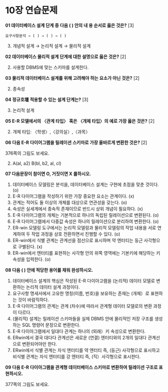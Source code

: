 
# 10장 연습문제

**01 데이터베이스 설계 단계 중 다음 ( ) 안의 내 용 순서로 옳은 것은?** [3]

`요구사항분석 → ( ) → ( ) → ( )`


3. 개념적 설계 → 논리적 설계 → 물리적 설계

**02 데이터베이스 물리적 설계 단계에 대한 설명으로 옳은 것은?** [2]

2. 사용할 DBMS에 맞는 스키마를 설계한다.


**03 물리적 데이터베이스 설계를 위해 고려해야 하는 요소가 아닌 것은?** [2]

2. 종속성


**04 정규호壇 적용할 수 있는 설계 단계는?** [3]


3. 논리적 설계

**05 E-R 모델에서의 〈관계 타입〉 혹은 〈개체 타입〉의 예로 가장 옳은 것은?** [2]

2. 개체 타입: 〈학생〉,〈강의실〉,〈과목〉


**06 다음 E-R 다이어그램을 릴레이션 스키마로 가장 올바르게 변환한 것은?** [2]

376쪽의 그림도 보세요.

2. A(al, a2) B(bl, b2, al, cl)


**07 다음문장이 참이면 O, 거짓이면 X 를하시오.**

1. 데이터베이스 모델링은 분석을, 데이터베이스 설계는 구현에 초점을 맞춘 것이다. (o)
2. E-R 다이어그램을 작성하기 위한 가장 중요한 요소는 관계이다. (x)
3. 관계는 적어도 둘 이상의 개체를 대상으로 연관성을 갖는다. (o)
4. 속성은 실세계에서 종속적 존재이므로 반드시 상위 개념이 필요하다. (x)
5. E-R 다이어그램의 개체는 기본적으로 하나의 독립된 릴레이션으로 변환된다. (o)
6. E-R 다이어그램에서 다중값 속성은 하나의 릴레이션으로 분리하여 변환한다. (o)
7. ER-win 모델링 도구에서는 논리적 모델링과 물리적 모델링의 작업 내용을 서로 연계하여 두 작업 과정을 상호 전환하면서 진행할 수 있다. (o)
8. ER-win에서 식별 관계는 관계선을 점선으로 표시하며 약 엔터티는 둥근 사각형으로 구별된다. (x)
9. ER-win에서 엔터티를 표현하는 사각형 안의 위쪽 영역에는 기본키에 해당하는 키 속성을 입력한다. (o)

**08 다음 ( ) 안에 적당한 용어를 채워 완성하시오.**

1. 데이터베이스 설계의 핵심은 작성된 E-R 다이아고램을 (논리적) 데이터 모델로 변환하는 논리적 데이터 설계 과정이다.
2. 요구사항 명세서에서 고유한 명칭(이름, 번호)을 보유하는 존재는 (개체）로 표현하는 것이 바람직하다.
3. E-R 다이어그램의 관계는 관계 (차수)에 따라서 관계형 데이터 모델로의 변환 과정이 다르다.
4. (물리적) 설계는 릴레이션 스키마들을 실제 DBMS 안에 물리적인 저장 구조를 생성하는 SQL 명령어 문장으로 변환한다.
5. E-R 다이아그램에서 일대다 관계는 하나의 (외래）키 속성으로 변환한다.
6. ERwin에서 결국 대다다 관계선은 새로운 (연결) 엔터티와의 2개의 일대다 관계선으로 변환되어야만 한다.
7. ERwin에서 식별 관계는 자식 엔터티를 약 엔터티 즉, (둥근) 사각형으로 표시하고 비식별 관계는 자식 엔터티를 강 엔터티 즉, (직）사각형으로 표시한다.

**09 다음 E-R 다이아그램을 관계형 데이터베이스 스키마로 변환하여 릴레이션 구조로 표현하시오.**

377쪽의 그림도 보세요.




